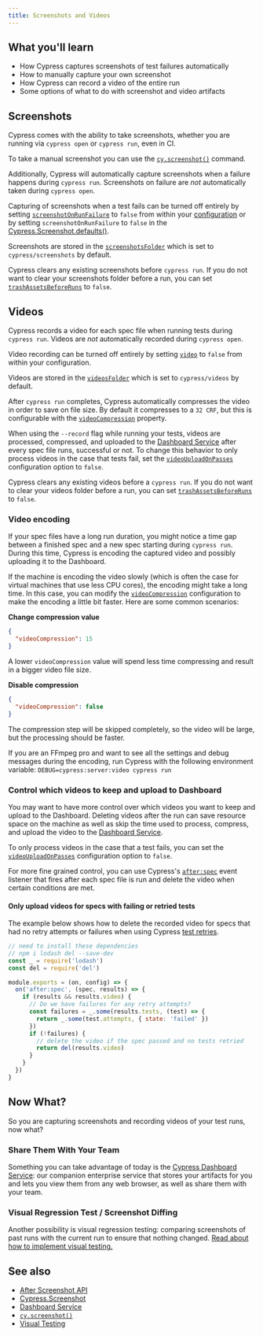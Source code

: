 ```yaml
---
title: Screenshots and Videos
---
```


<Alert type="info">

## <Icon name="graduation-cap"></Icon> What you'll learn

- How Cypress captures screenshots of test failures automatically
- How to manually capture your own screenshot
- How Cypress can record a video of the entire run
- Some options of what to do with screenshot and video artifacts

</Alert>

## Screenshots

Cypress comes with the ability to take screenshots, whether you are running via
`cypress open` or `cypress run`, even in CI.

To take a manual screenshot you can use the
[`cy.screenshot()`](/api/commands/screenshot) command.

Additionally, Cypress will automatically capture screenshots when a failure
happens during `cypress run`. Screenshots on failure are _not_ automatically
taken during `cypress open`.

Capturing of screenshots when a test fails can be turned off entirely by setting
[`screenshotOnRunFailure`](/guides/references/configuration#Screenshots) to
`false` from within your [configuration](/guides/references/configuration) or by
setting `screenshotOnRunFailure` to `false` in the
[Cypress.Screenshot.defaults()](/api/cypress-api/screenshot-api).

Screenshots are stored in the
[`screenshotsFolder`](/guides/references/configuration#Screenshots) which is set
to `cypress/screenshots` by default.

Cypress clears any existing screenshots before `cypress run`. If you do not want
to clear your screenshots folder before a run, you can set
[`trashAssetsBeforeRuns`](/guides/references/configuration#Screenshots) to
`false`.

## Videos

Cypress records a video for each spec file when running tests during
`cypress run`. Videos are _not_ automatically recorded during `cypress open`.

Video recording can be turned off entirely by setting
[`video`](/guides/references/configuration#Videos) to `false` from within your
configuration.

Videos are stored in the
[`videosFolder`](/guides/references/configuration#Videos) which is set to
`cypress/videos` by default.

After `cypress run` completes, Cypress automatically compresses the video in
order to save on file size. By default it compresses to a `32 CRF`, but this is
configurable with the
[`videoCompression`](/guides/references/configuration#Videos) property.

When using the `--record` flag while running your tests, videos are processed,
compressed, and uploaded to the
[Dashboard Service](/guides/dashboard/introduction) after every spec file runs,
successful or not. To change this behavior to only process videos in the case
that tests fail, set the
[`videoUploadOnPasses`](/guides/references/configuration#Videos) configuration
option to `false`.

Cypress clears any existing videos before a `cypress run`. If you do not want to
clear your videos folder before a run, you can set
[`trashAssetsBeforeRuns`](/guides/references/configuration#Videos) to `false`.

### Video encoding

If your spec files have a long run duration, you might notice a time gap between
a finished spec and a new spec starting during `cypress run`. During this time,
Cypress is encoding the captured video and possibly uploading it to the
Dashboard.

If the machine is encoding the video slowly (which is often the case for virtual
machines that use less CPU cores), the encoding might take a long time. In this
case, you can modify the
[`videoCompression`](/guides/references/configuration#Videos) configuration to
make the encoding a little bit faster. Here are some common scenarios:

**Change compression value**

```json
{
  "videoCompression": 15
}
```

A lower `videoCompression` value will spend less time compressing and result in
a bigger video file size.

**Disable compression**

```json
{
  "videoCompression": false
}
```

The compression step will be skipped completely, so the video will be large, but
the processing should be faster.

<Alert type="info">

If you are an FFmpeg pro and want to see all the settings and debug messages
during the encoding, run Cypress with the following environment variable:
`DEBUG=cypress:server:video cypress run`

</Alert>

### Control which videos to keep and upload to Dashboard

You may want to have more control over which videos you want to keep and upload
to the Dashboard. Deleting videos after the run can save resource space on the
machine as well as skip the time used to process, compress, and upload the video
to the [Dashboard Service](/guides/dashboard/introduction).

To only process videos in the case that a test fails, you can set the
[`videoUploadOnPasses`](/guides/references/configuration#Videos) configuration
option to `false`.

For more fine grained control, you can use Cypress's
[`after:spec`](/api/plugins/after-spec-api) event listener that fires after each
spec file is run and delete the video when certain conditions are met.

#### Only upload videos for specs with failing or retried tests

The example below shows how to delete the recorded video for specs that had no
retry attempts or failures when using Cypress
[test retries](/guides/guides/test-retries).

```js
// need to install these dependencies
// npm i lodash del --save-dev
const _ = require('lodash')
const del = require('del')

module.exports = (on, config) => {
  on('after:spec', (spec, results) => {
    if (results && results.video) {
      // Do we have failures for any retry attempts?
      const failures = _.some(results.tests, (test) => {
        return _.some(test.attempts, { state: 'failed' })
      })
      if (!failures) {
        // delete the video if the spec passed and no tests retried
        return del(results.video)
      }
    }
  })
}
```

## Now What?

So you are capturing screenshots and recording videos of your test runs, now
what?

### Share Them With Your Team

<!-- Line breaks removed to prevent random br elements -->

Something you can take advantage of today is the
[Cypress Dashboard Service](/guides/dashboard/introduction): our companion
enterprise service that stores your artifacts for you and lets you view them
from any web browser, as well as share them with your team.

### Visual Regression Test / Screenshot Diffing

Another possibility is visual regression testing: comparing screenshots of past
runs with the current run to ensure that nothing changed.
[Read about how to implement visual testing.](/guides/tooling/visual-testing)

## See also

- [After Screenshot API](/api/plugins/after-screenshot-api)
- [Cypress.Screenshot](/api/cypress-api/screenshot-api)
- [Dashboard Service](/guides/dashboard/introduction)
- [`cy.screenshot()`](/api/commands/screenshot)
- [Visual Testing](/guides/tooling/visual-testing)
